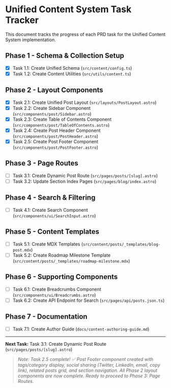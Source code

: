 # Unified Content System Task Tracker

This document tracks the progress of each PRD task for the Unified Content System implementation.

## Phase 1 - Schema & Collection Setup
- [x] Task 1.1: Create Unified Schema (`src/content/config.ts`)
- [x] Task 1.2: Create Content Utilities (`src/utils/content.ts`)

## Phase 2 - Layout Components
- [x] Task 2.1: Create Unified Post Layout (`src/layouts/PostLayout.astro`)
- [x] Task 2.2: Create Sidebar Component (`src/components/post/Sidebar.astro`)
- [x] Task 2.3: Create Table of Contents Component (`src/components/post/TableOfContents.astro`)
- [x] Task 2.4: Create Post Header Component (`src/components/post/PostHeader.astro`)
- [x] Task 2.5: Create Post Footer Component (`src/components/post/PostFooter.astro`)

## Phase 3 - Page Routes
- [ ] Task 3.1: Create Dynamic Post Route (`src/pages/posts/[slug].astro`)
- [ ] Task 3.2: Update Section Index Pages (`src/pages/blog/index.astro`)

## Phase 4 - Search & Filtering
- [ ] Task 4.1: Create Search Component (`src/components/ui/SearchInput.astro`)

## Phase 5 - Content Templates
- [ ] Task 5.1: Create MDX Templates (`src/content/posts/_templates/blog-post.mdx`)
- [ ] Task 5.2: Create Roadmap Milestone Template (`src/content/posts/_templates/roadmap-milestone.mdx`)

## Phase 6 - Supporting Components
- [ ] Task 6.1: Create Breadcrumbs Component (`src/components/ui/Breadcrumbs.astro`)
- [ ] Task 6.2: Create API Endpoint for Search (`src/pages/api/posts.json.ts`)

## Phase 7 - Documentation
- [ ] Task 7.1: Create Author Guide (`docs/content-authoring-guide.md`)

---
**Next Task:** Task 3.1: Create Dynamic Post Route (`src/pages/posts/[slug].astro`)

> _Note: Task 2.5 complete! ✅ Post Footer component created with tags/category display, social sharing (Twitter, LinkedIn, email, copy link), related posts grid, and section navigation. All Phase 2 layout components are now complete. Ready to proceed to Phase 3: Page Routes._
